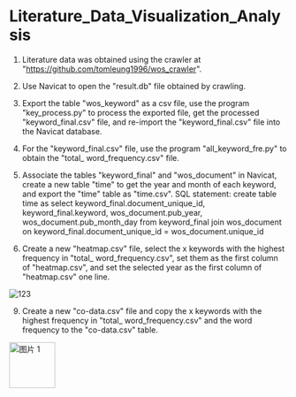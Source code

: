 # Literature_Data_Visualization_Analysis

1.	Literature data was obtained using the crawler at "https://github.com/tomleung1996/wos_crawler".

2.	Use Navicat to open the "result.db" file obtained by crawling.

3.	Export the table "wos_keyword" as a csv file, use the program "key_process.py" to process the exported file, get the processed "keyword_final.csv" file, and re-import the "keyword_final.csv" file into the Navicat database.

4.	For the "keyword_final.csv" file, use the program "all_keyword_fre.py" to obtain the "total_ word_frequency.csv" file.

5.	Associate the tables "keyword_final" and "wos_document" in Navicat, create a new table "time" to get the year and month of each keyword, and export the "time" table as "time.csv".
SQL statement: create table time as select keyword_final.document_unique_id, keyword_final.keyword, wos_document.pub_year, wos_document.pub_month_day from keyword_final join wos_document on keyword_final.document_unique_id = wos_document.unique_id

6.	Create a new "heatmap.csv" file, select the x keywords with the highest frequency in "total_ word_frequency.csv", set them as the first column of "heatmap.csv", and set the selected year as the first column of "heatmap.csv" one line.

![123](https://user-images.githubusercontent.com/103013914/162561094-937546ca-cf30-4c72-b1ec-e573b6066e56.png)

9.	Create a new "co-data.csv" file and copy the x keywords with the highest frequency in "total_ word_frequency.csv" and the word frequency to the "co-data.csv" table.

<img width="83" alt="图片 1" src="https://user-images.githubusercontent.com/103013914/162561236-2b2ec231-0317-49b1-a357-0050f15c4e7c.png">


